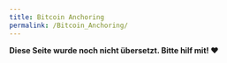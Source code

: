 ```yaml
---
title: Bitcoin Anchoring
permalink: /Bitcoin_Anchoring/
---
```


**Diese Seite wurde noch nicht übersetzt. Bitte hilf mit! ❤**
